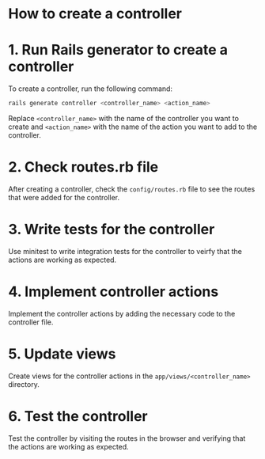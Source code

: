 # How to create a controller

# 1. Run Rails generator to create a controller

To create a controller, run the following command:
```bash
rails generate controller <controller_name> <action_name>
```

Replace `<controller_name>` with the name of the controller you want to create and `<action_name>` with the name of the action you want to add to the controller.

# 2. Check routes.rb file

After creating a controller, check the `config/routes.rb` file to see the routes that were added for the controller.

# 3. Write tests for the controller

Use minitest to write integration tests for the controller to veirfy that the actions are working as expected.

# 4. Implement controller actions

Implement the controller actions by adding the necessary code to the controller file.

# 5. Update views

Create views for the controller actions in the `app/views/<controller_name>` directory.

# 6. Test the controller

Test the controller by visiting the routes in the browser and verifying that the actions are working as expected.